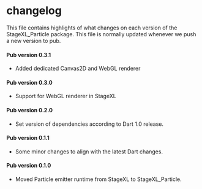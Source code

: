 # changelog

This file contains highlights of what changes on each version of the StageXL_Particle
package. This file is normally updated whenever we push a new version to pub.

#### Pub version 0.3.1
  * Added dedicated Canvas2D and WebGL renderer
  
#### Pub version 0.3.0
  * Support for WebGL renderer in StageXL

#### Pub version 0.2.0
  * Set version of dependencies according to Dart 1.0 release.

#### Pub version 0.1.1
  * Some minor changes to align with the latest Dart changes.

#### Pub version 0.1.0
  * Moved Particle emitter runtime from StageXL to StageXL_Particle.

